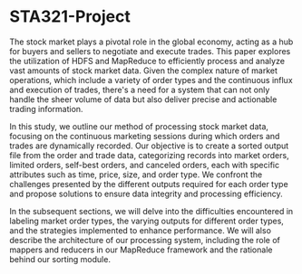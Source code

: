 # STA321-Project  
The stock market plays a pivotal role in the global economy, acting as a hub for buyers and sellers to negotiate and execute trades. This paper explores the utilization of HDFS and MapReduce to efficiently process and analyze vast amounts of stock market data. Given the complex nature of market operations, which include a variety of order types and the continuous influx and execution of trades, there's a need for a system that can not only handle the sheer volume of data but also deliver precise and actionable trading information.

In this study, we outline our method of processing stock market data, focusing on the continuous marketing sessions during which orders and trades are dynamically recorded. Our objective is to create a sorted output file from the order and trade data, categorizing records into market orders, limited orders, self-best orders, and canceled orders, each with specific attributes such as time, price, size, and order type. We confront the challenges presented by the different outputs required for each order type and propose solutions to ensure data integrity and processing efficiency.

In the subsequent sections, we will delve into the difficulties encountered in labeling market order types, the varying outputs for different order types, and the strategies implemented to enhance performance. We will also describe the architecture of our processing system, including the role of mappers and reducers in our MapReduce framework and the rationale behind our sorting module.


